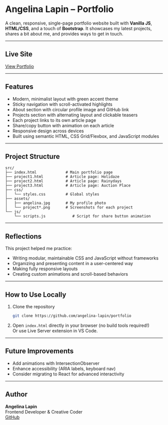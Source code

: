 # Angelina Lapin – Portfolio

A clean, responsive, single-page portfolio website built with **Vanilla JS**, **HTML/CSS**, and a touch of **Bootstrap**. It showcases my latest projects, shares a bit about me, and provides ways to get in touch.

---

## Live Site

[View Portfolio](https://angelinalapin.netlify.app)

---

## Features

- Modern, minimalist layout with green accent theme
- Sticky navigation with scroll-activated highlights
- About section with circular profile image and GitHub link
- Projects section with alternating layout and clickable teasers
- Each project links to its own article page
- Share/copy button with animation on each article
- Responsive design across devices
- Built using semantic HTML, CSS Grid/Flexbox, and JavaScript modules

---

## Project Structure

```
src/
├── index.html             # Main portfolio page
├── project1.html          # Article page: Holidaze
├── project2.html          # Article page: Rainydays
├── project3.html          # Article page: Auction Place
├── css/
│   └── styles.css         # Global styles
├── assets/
│   ├── angelina.jpg       # My profile photo
│   └── project*.png       # Screenshots for each project
└── js/
    └── scripts.js            # Script for share button animation
```

---

## Reflections

This project helped me practice:

- Writing modular, maintainable CSS and JavaScript without frameworks
- Organizing and presenting content in a user-centered way
- Making fully responsive layouts
- Creating custom animations and scroll-based behaviors

---

## How to Use Locally

1. Clone the repository

   ```bash
   git clone https://github.com/angelina-lapin/portfolio
   ```

2. Open `index.html` directly in your browser (no build tools required!)  
   Or use Live Server extension in VS Code.

---

## Future Improvements

- Add animations with IntersectionObserver
- Enhance accessibility (ARIA labels, keyboard nav)
- Consider migrating to React for advanced interactivity

---

## Author

**Angelina Lapin**  
Frontend Developer & Creative Coder  
[GitHub](https://github.com/angelina-lapin)

